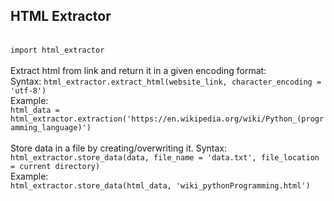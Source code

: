<h2>HTML Extractor</h2>
<br>
<code>import html_extractor</code>
<br>
<br>
Extract html from link and return it in a given encoding format:<br>
Syntax: <code>html_extractor.extract_html(website_link, character_encoding = 'utf-8')</code><br>
Example:<br>
<code>html_data = html_extractor.extraction('https://en.wikipedia.org/wiki/Python_(programming_language)')</code>
<br>
<br>
Store data in a file by creating/overwriting it.
Syntax: <code>
html_extractor.store_data(data, file_name = 'data.txt', file_location = current directory)</code><br>
Example:<br>
<code>html_extractor.store_data(html_data, 'wiki_pythonProgramming.html')</code>
